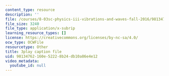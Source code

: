 ```yaml
---
content_type: resource
description: ''
file: /courses/8-03sc-physics-iii-vibrations-and-waves-fall-2016/98134762160e52228b24db10a86e4e12_7Knpp3AIteQ.vtt
file_size: 3240
file_type: application/x-subrip
learning_resource_types: []
license: https://creativecommons.org/licenses/by-nc-sa/4.0/
ocw_type: OCWFile
resourcetype: Other
title: 3play caption file
uid: 98134762-160e-5222-8b24-db10a86e4e12
video_metadata:
  youtube_id: null
---
```

